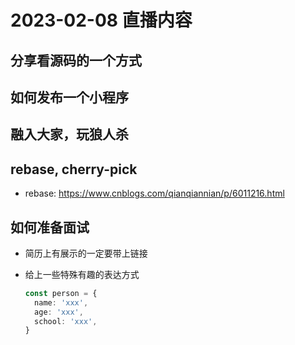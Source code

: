# 2023-02-08 直播内容

## 分享看源码的一个方式

## 如何发布一个小程序

## 融入大家，玩狼人杀

## rebase, cherry-pick

- rebase: https://www.cnblogs.com/qianqiannian/p/6011216.html

## 如何准备面试

- 简历上有展示的一定要带上链接

- 给上一些特殊有趣的表达方式

  ```ts
  const person = {
  	name: 'xxx',
  	age: 'xxx',
  	school: 'xxx',
  }
  ```
